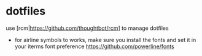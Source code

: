 # dotfiles
use [rcm|https://github.com/thoughtbot/rcm] to manage dotfiles

- for airline symbols to works, make sure you install the fonts and set it in your iterms font preference
https://github.com/powerline/fonts

